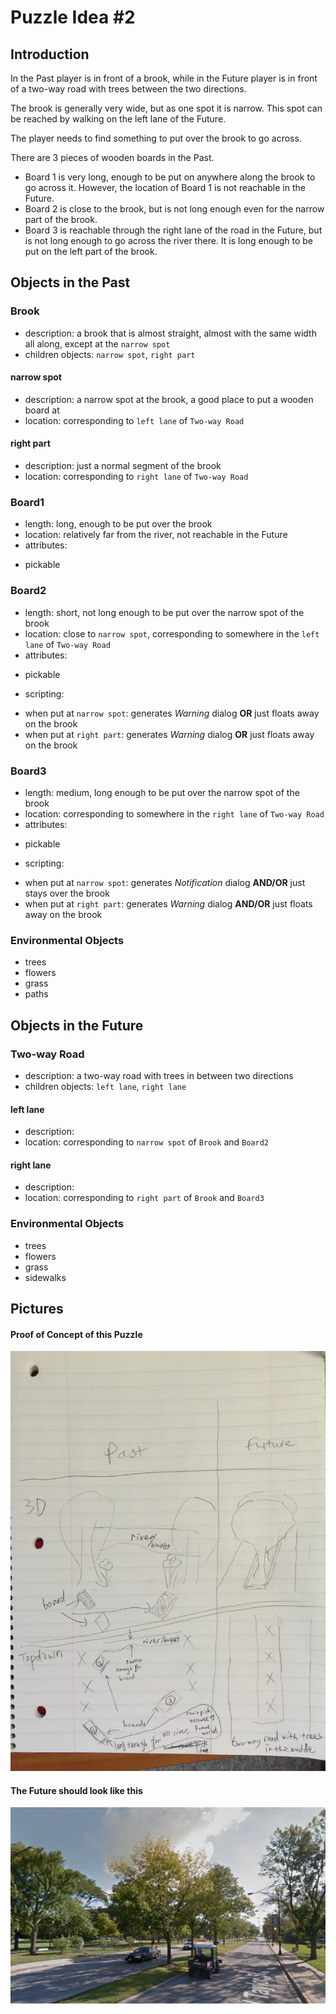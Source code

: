 # Puzzle Idea #2

## Introduction
In the Past player is in front of a brook, while in the Future player is in front of a two-way road with trees between the two directions.

The brook is generally very wide, but as one spot it is narrow. This spot can be reached by walking on the left lane of the Future.

The player needs to find something to put over the brook to go across.

There are 3 pieces of wooden boards in the Past.

* Board 1 is very long, enough to be put on anywhere along the brook to go across it. However, the location of Board 1 is not reachable in the Future.
* Board 2 is close to the brook, but is not long enough even for the narrow part of the brook.
* Board 3 is reachable through the right lane of the road in the Future, but is not long enough to go across the river there. It is long enough to be put on the left part of the brook.

## Objects in the Past

### Brook
* description: a brook that is almost straight, almost with the same width all along, except at the `narrow spot`
* children objects: `narrow spot`, `right part` 

#### narrow spot
* description: a narrow spot at the brook, a good place to put a wooden board at
* location: corresponding to `left lane` of `Two-way Road`

#### right part
* description: just a normal segment of the brook
* location: corresponding to `right lane` of `Two-way Road`

### Board1
* length: long, enough to be put over the brook
* location: relatively far from the river, not reachable in the Future
* attributes:
 - pickable 

### Board2
* length: short, not long enough to be put over the narrow spot of the brook
* location: close to `narrow spot`, corresponding to somewhere in the `left lane` of `Two-way Road`
* attributes:
 - pickable
* scripting:
 - when put at `narrow spot`: generates *Warning* dialog **OR** just floats away on the brook
 - when put at `right part`: generates *Warning* dialog **OR** just floats away on the brook

### Board3
* length: medium, long enough to be put over the narrow spot of the brook
* location: corresponding to somewhere in the `right lane` of `Two-way Road`
* attributes:
 - pickable
* scripting:
 - when put at `narrow spot`: generates *Notification* dialog **AND/OR** just stays over the brook
 - when put at `right part`: generates *Warning* dialog **AND/OR** just floats away on the brook

### Environmental Objects
* trees
* flowers
* grass
* paths

## Objects in the Future

### Two-way Road
* description: a two-way road with trees in between two directions
* children objects: `left lane`, `right lane`

#### left lane
* description: 
* location: corresponding to `narrow spot` of `Brook` and `Board2`

#### right lane
* description:
* location: corresponding to `right part` of `Brook` and `Board3`


### Environmental Objects
* trees
* flowers
* grass
* sidewalks

## Pictures

#### Proof of Concept of this Puzzle
![](img/puzzle2_1.jpg)

#### The Future should look like this
![](img/puzzle2_2.png)


